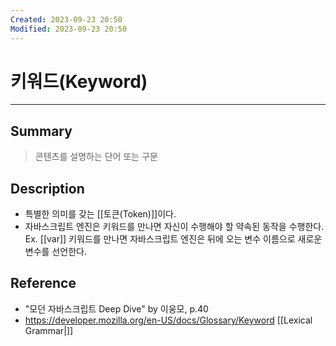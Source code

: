 ```yaml
---
Created: 2023-09-23 20:50
Modified: 2023-09-23 20:50
---
```


# 키워드(Keyword)
---
## Summary
> 콘텐츠를 설명하는 단어 또는 구문
## Description
- 특별한 의미를 갖는 [[토큰(Token)]]이다.
- 자바스크립트 엔진은 키워드를 만나면 자신이 수행해야 할 약속된 동작을 수행한다.
	Ex. [[var]] 키워드를 만나면 자바스크립트 엔진은 뒤에 오는 변수 이름으로 새로운 변수를 선언한다.
## Reference
- "모던 자바스크립트 Deep Dive" by 이웅모, p.40
- https://developer.mozilla.org/en-US/docs/Glossary/Keyword
[[Lexical Grammar|]]